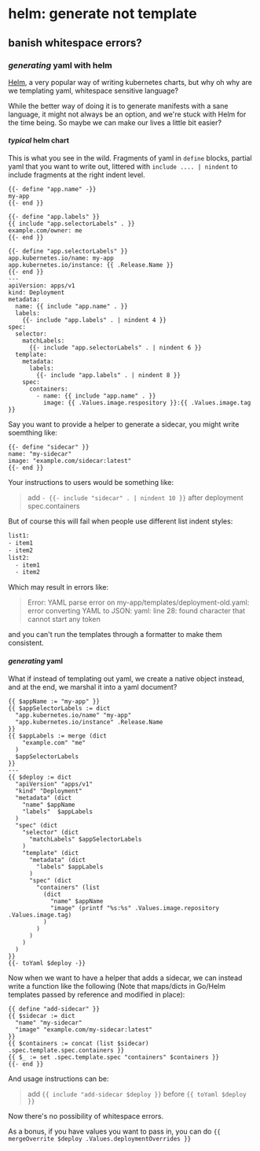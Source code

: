 # helm: generate not template

## banish whitespace errors?

### _generating_ yaml with helm

[Helm](https://helm.sh/), a very popular way of writing kubernetes charts,
but why oh why are we templating yaml,
whitespace sensitive language?

While the better way of doing it is to generate manifests with a sane language,
it might not always be an option,
and we're stuck with Helm for the time being.
So maybe we can make our lives a little bit easier?

#### _typical_ helm chart

This is what you see in the wild.
Fragments of yaml in `define` blocks,
partial yaml that you want to write out,
littered with `include .... | nindent` to include fragments at the right indent level.

```helm
{{- define "app.name" -}}
my-app
{{- end }}

{{- define "app.labels" }}
{{ include "app.selectorLabels" . }}
example.com/owner: me
{{- end }}

{{- define "app.selectorLabels" }}
app.kubernetes.io/name: my-app
app.kubernetes.io/instance: {{ .Release.Name }}
{{- end }}
---
apiVersion: apps/v1
kind: Deployment
metadata:
  name: {{ include "app.name" . }}
  labels:
    {{- include "app.labels" . | nindent 4 }}
spec:
  selector:
    matchLabels:
      {{- include "app.selectorLabels" . | nindent 6 }}
  template:
    metadata:
      labels:
        {{- include "app.labels" . | nindent 8 }}
    spec:
      containers:
        - name: {{ include "app.name" . }}
          image: {{ .Values.image.respository }}:{{ .Values.image.tag }}
```

Say you want to provide a helper to generate a sidecar,
you might write soemthing like:

```helm
{{- define "sidecar" }}
name: "my-sidecar"
image: "example.com/sidecar:latest"
{{- end }}
```

Your instructions to users would be something like:

> add `- {{- include "sidecar" . | nindent 10 }}` after deployment spec.containers

But of course this will fail when people use different list indent styles:

```txt
list1:
- item1
- item2
list2:
  - item1
  - item2
```

Which may result in errors like:
 
> Error: YAML parse error on my-app/templates/deployment-old.yaml: error converting YAML to JSON: yaml: line 28: found character that cannot start any token

and you can't run the templates through a formatter to make them consistent.

#### _generating_ yaml

What if instead of templating out yaml,
we create a native object instead, 
and at the end, we marshal it into a yaml document?

```helm
{{ $appName := "my-app" }}
{{ $appSelectorLabels := dict
  "app.kubernetes.io/name" "my-app"
  "app.kubernetes.io/instance" .Release.Name
}}
{{ $appLabels := merge (dict
    "example.com" "me"
  )
  $appSelectorLabels
}}
---
{{ $deploy := dict
  "apiVersion" "apps/v1"
  "kind" "Deployment"
  "metadata" (dict
    "name" $appName
    "labels"  $appLabels
  )
  "spec" (dict
    "selector" (dict
      "matchLabels" $appSelectorLabels
    )
    "template" (dict
      "metadata" (dict
        "labels" $appLabels
      )
      "spec" (dict
        "containers" (list
          (dict
            "name" $appName
            "image" (printf "%s:%s" .Values.image.repository .Values.image.tag)
          )
        )
      )
    )
  )
}}
{{- toYaml $deploy -}}
```

Now when we want to have a helper that adds a sidecar,
we can instead write a function like the following
(Note that maps/dicts in Go/Helm templates passed by reference and modified in place):

```helm
{{ define "add-sidecar" }}
{{ $sidecar := dict 
  "name" "my-sidecar"
  "image" "example.com/my-sidecar:latest"
}}
{{ $containers := concat (list $sidecar) .spec.template.spec.containers }}
{{ $_ := set .spec.template.spec "containers" $containers }}
{{- end }}
```

And usage instructions can be:

> add `{{ include "add-sidecar $deploy }}` before `{{ toYaml $deploy }}`

Now there's no possibility of whitespace errors.

As a bonus, if you have values you want to pass in,
you can do `{{ mergeOverrite $deploy .Values.deploymentOverrides }}`
